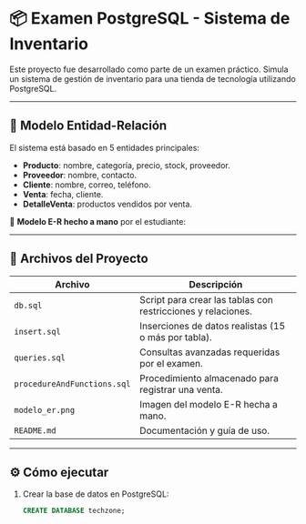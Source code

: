# 📦 Examen PostgreSQL - Sistema de Inventario 

Este proyecto fue desarrollado como parte de un examen práctico. Simula un sistema de gestión de inventario para una tienda de tecnología utilizando PostgreSQL.

---

## 🧩 Modelo Entidad-Relación

El sistema está basado en 5 entidades principales:

- **Producto**: nombre, categoría, precio, stock, proveedor.
- **Proveedor**: nombre, contacto.
- **Cliente**: nombre, correo, teléfono.
- **Venta**: fecha, cliente.
- **DetalleVenta**: productos vendidos por venta.

📌 **Modelo E-R hecho a mano** por el estudiante:  


---

## 📁 Archivos del Proyecto

| Archivo | Descripción |
|--------|-------------|
| `db.sql` | Script para crear las tablas con restricciones y relaciones. |
| `insert.sql` | Inserciones de datos realistas (15 o más por tabla). |
| `queries.sql` | Consultas avanzadas requeridas por el examen. |
| `procedureAndFunctions.sql` | Procedimiento almacenado para registrar una venta. |
| `modelo_er.png` | Imagen del modelo E-R hecha a mano. |
| `README.md` | Documentación y guía de uso. |

---

## ⚙️ Cómo ejecutar

1. Crear la base de datos en PostgreSQL:  
   ```sql
   CREATE DATABASE techzone;


